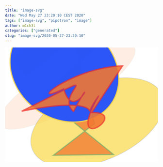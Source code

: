 ```yaml
---
title: "image-svg"
date: "Wed May 27 23:20:10 CEST 2020"
tags: ["image-svg", "pipotron", "image"]
author: m1ch3l
categories: ["generated"]
slug: "image-svg/2020-05-27-23:20:10"
---
```


![](image.svg)
